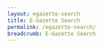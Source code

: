 ```yaml
---
layout: egazette-search
title: E-Gazette Search
permalink: /egazette-search/
breadcrumb: E-Gazette Search
---
```

